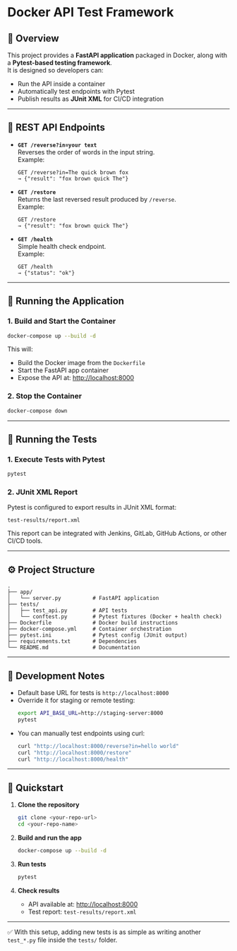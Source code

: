 # Docker API Test Framework

## 📖 Overview
This project provides a **FastAPI application** packaged in Docker, along with a **Pytest-based testing framework**.  
It is designed so developers can:
- Run the API inside a container
- Automatically test endpoints with Pytest
- Publish results as **JUnit XML** for CI/CD integration

---

## 🚀 REST API Endpoints

- **`GET /reverse?in=your text`**  
  Reverses the order of words in the input string.  
  Example:  
  ```http
  GET /reverse?in=The quick brown fox
  → {"result": "fox brown quick The"}
  ```

- **`GET /restore`**  
  Returns the last reversed result produced by `/reverse`.  
  Example:  
  ```http
  GET /restore
  → {"result": "fox brown quick The"}
  ```

- **`GET /health`**  
  Simple health check endpoint.  
  Example:  
  ```http
  GET /health
  → {"status": "ok"}
  ```

---

## 🐳 Running the Application

### 1. Build and Start the Container
```bash
docker-compose up --build -d
```

This will:
- Build the Docker image from the `Dockerfile`
- Start the FastAPI app container
- Expose the API at: [http://localhost:8000](http://localhost:8000)

### 2. Stop the Container
```bash
docker-compose down
```

---

## 🧪 Running the Tests

### 1. Execute Tests with Pytest
```bash
pytest
```

### 2. JUnit XML Report
Pytest is configured to export results in JUnit XML format:

```
test-results/report.xml
```

This report can be integrated with Jenkins, GitLab, GitHub Actions, or other CI/CD tools.

---

## ⚙️ Project Structure

```
.
├── app/
│   └── server.py          # FastAPI application
├── tests/
│   ├── test_api.py        # API tests
│   └── conftest.py        # Pytest fixtures (Docker + health check)
├── Dockerfile             # Docker build instructions
├── docker-compose.yml     # Container orchestration
├── pytest.ini             # Pytest config (JUnit output)
├── requirements.txt       # Dependencies
└── README.md              # Documentation
```

---

## 🔧 Development Notes
- Default base URL for tests is `http://localhost:8000`
- Override it for staging or remote testing:
  ```bash
  export API_BASE_URL=http://staging-server:8000
  pytest
  ```
- You can manually test endpoints using curl:
  ```bash
  curl "http://localhost:8000/reverse?in=hello world"
  curl "http://localhost:8000/restore"
  curl "http://localhost:8000/health"
  ```

---

## 🚀 Quickstart

1. **Clone the repository**
   ```bash
   git clone <your-repo-url>
   cd <your-repo-name>
   ```

2. **Build and run the app**
   ```bash
   docker-compose up --build -d
   ```

3. **Run tests**
   ```bash
   pytest
   ```

4. **Check results**
   - API available at: [http://localhost:8000](http://localhost:8000)  
   - Test report: `test-results/report.xml`  

---

✅ With this setup, adding new tests is as simple as writing another `test_*.py` file inside the `tests/` folder.

